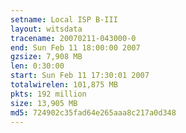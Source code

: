 ```yaml
---
setname: Local ISP B-III
layout: witsdata
tracename: 20070211-043000-0
end: Sun Feb 11 18:00:00 2007
gzsize: 7,908 MB
len: 0:30:00
start: Sun Feb 11 17:30:01 2007
totalwirelen: 101,875 MB
pkts: 192 million
size: 13,905 MB
md5: 724902c35fad64e265aaa8c217a0d348
---
```

